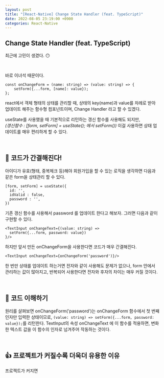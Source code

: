 ```yaml
---
layout: post
title: "[React-Native] Change State Handler (feat. TypeScript)"
date: 2022-08-05 23:19:00 +0900
categories: React-Native
---
```


## Change State Handler (feat. TypeScript)

최근에 고민이 생겼다. 😶

<br/>

바로 이녀석 때문이다.

```
const onChangeForm = (name: string) => (value: string) => {
    setForm({...form, [name]: value});
};
```

react에서 객체 형태의 상태를 관리할 때, 상태의 key(name)과 value를 차례로 받아 업데이트 해주는 함수형 컴포넌트이며, Change Handler 라고 할 수 있겠다.

useState를 사용했을 때 기본적으로 리턴하는 갱신 함수를 사용해도 되지만,  
_(갱신함수 : [form, setForm] = useState(); 에서 setForm())_
이걸 사용하면 상태 업데이트를 매우 편리하게 할 수 있다.

<br/>

## 🙂 코드가 간결해진다!

아이디가 유효(형태, 중복체크 등)해야 회원가입을 할 수 있는 로직을 생각하면 다음과 같은 form을 상태관리 할 수 있다.
```
[form, setForm] = useState({
  id: '',
  idValid : false,
  password : '',
})
```

기존 갱신 함수를 사용해서 password 를 업데이트 한다고 해보자.
그러면 다음과 같이 구현할 수 있다.
```
<TextInput onChangeText={(value: string) =>
  setForm({...form, password: value})
}/>
```

하지만 앞서 만든 onChangeForm을 사용한다면 코드가 매우 간결해진다.
```
<TextInput onChangeText={onChangeForm('password')}/>
```

한 번만 상태를 업데이트 하는거면 전자와 같이 사용해도 문제가 없으나, form 안에서 관리하는 값이 많아지고, 반복되어 사용한다면 전자와 후자의 차이는 매우 커질 것이다.

<br/>

## 🙂 코드 이해하기

원리를 살펴보면
onChangeForm('password')는 onChangeForm 함수에서 첫 번째 인자만 입력한 상태이므로,
`(value: string) => setForm({...form, password: value});`를 리턴한다.
TextInput의 속성 onChangeText 에 이 함수를 적용하면, 변화한 텍스트 값을 이 함수의 인자로 넘겨주어 작동하는 것이다.

<br/>

## 👍 프로젝트가 커질수록 더욱더 유용한 이유

프로젝트가 커지면 